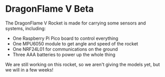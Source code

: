 # DragonFlame V **Beta**

The DragonFlame V Rocket is made for carrying some sensors and systems, including:
- One Raspberry Pi Pico board to control everything
- One MPU6050 module to get angle and speed of the rocket
- One NRF24L01 for communications on the ground
- Three AAA batteries to power up the whole thing

We are still working on this rocket, so we aren't giving the models yet, but we will in a few weeks!
